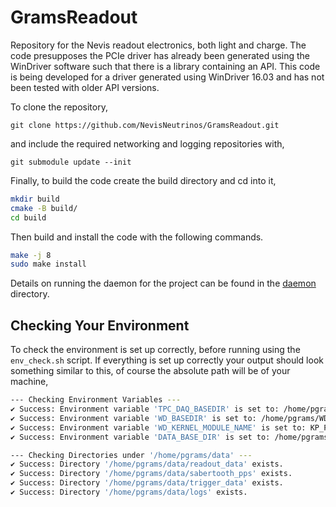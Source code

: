 # GramsReadout

Repository for the Nevis readout electronics, both light and charge.
The code presupposes the PCIe driver has already been generated
using the WinDriver software such that there is a library containing
an API. This code is being developed for a driver generated using 
WinDriver 16.03 and has not been tested with older API versions.


To clone the repository,
```
git clone https://github.com/NevisNeutrinos/GramsReadout.git
```

and include the required networking and logging repositories with,
```
git submodule update --init 
```

Finally, to build the code create the build directory and cd into it,
```bash
mkdir build
cmake -B build/
cd build
```
Then build and install the code with the following commands.
```bash
make -j 8
sudo make install
```

Details on running the daemon for the project can be found in the
[daemon](daemon/README.md) directory.

## Checking Your Environment
To check the environment is set up correctly, before running using the 
`env_check.sh` script. If everything is set up correctly your output 
should look something similar to this, of course the absolute path 
will be of your machine,
```bash
--- Checking Environment Variables ---
✔ Success: Environment variable 'TPC_DAQ_BASEDIR' is set to: /home/pgrams/GramsReadout
✔ Success: Environment variable 'WD_BASEDIR' is set to: /home/pgrams/WD1630LNX86_64
✔ Success: Environment variable 'WD_KERNEL_MODULE_NAME' is set to: KP_PGRAMS
✔ Success: Environment variable 'DATA_BASE_DIR' is set to: /home/pgrams/data

--- Checking Directories under '/home/pgrams/data' ---
✔ Success: Directory '/home/pgrams/data/readout_data' exists.
✔ Success: Directory '/home/pgrams/data/sabertooth_pps' exists.
✔ Success: Directory '/home/pgrams/data/trigger_data' exists.
✔ Success: Directory '/home/pgrams/data/logs' exists.
```